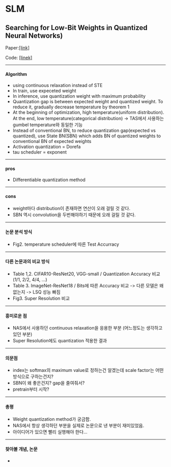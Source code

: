 # SLM
## Searching for Low-Bit Weights in Quantized Neural Networks)
Paper:[[link]](https://proceedings.neurips.cc/paper/2020/file/2a084e55c87b1ebcdaad1f62fdbbac8e-Paper.pdf)

Code: [[linek]](https://github.com/huawei-noah/Binary-Neural-Networks/tree/main/SLB)
- - -
#### Algorithm
- using continuous relaxation instead of STE
- In train, use expeceted weight
- In inference, use quantization weight with maximum probability
- Quantization gap is between expected weight and quantized weight. To reduce it, gradually decrease temperature by theorem 1
- At the beginning of optimization, high temperature(uniform distribution). At the end, low temperature(categorical distribution) -> TAS에서 사용하는 gumbel temperature와 동일한 기능
- Instead of conventional BN, to reduce quantization gap(expected vs quantized), use State BN(SBN) which adds BN of quantized weights to conventional BN of expected weights
- Activation quantization = Dorefa
- tau scheduler = exponent
- - -
#### pros
- Differentiable quantization method
- - -
#### cons
- weight마다 distribution이 존재하면 연산이 오래 걸릴 것 같다.
- SBN 역시 convolution을 두번해야하기 때문에 오래 걸릴 것 같다.
- - -
#### 논문 분석 방식
- Fig2. temperature scheduler에 따른 Test Accurracy
- - -
#### 다른 논문과의 비교 방식
- Table 1,2. CIFAR10-ResNet20, VGG-small / Quantization Accuracy 비교(1/1, 2/2, 4/4, ...)
- Table 3. ImageNet-ResNet18 / Bits에 따른 Accuracy 비교
  -> 다른 모델은 왜 없는지
  -> LSQ 성능 빠짐
- Fig3. Super Resolution 비교 
- - -
#### 흥미로운 점
- NAS에서 사용하던 continuous relaxation을 응용한 부분 (어느정도는 생각하고 있던 부분)
- Super Resolution에도 quantization 적용한 결과
- - -
#### 의문점
- index는 softmax의 maximum value로 정하는건 알겠는데 scale factor는 어떤 방식으로 구하는건지?
- SBN이 왜 좋은건지? gap을 줄여줘서?
- pretrain부터 시작?
- - -
#### 총평
- Weight quantization method가 궁금함.
- NAS에서 항상 생각하던 부분을 실제로 논문으로 낸 부분이 재미있었음.
- 아이디어가 있으면 빨리 실행해야 한다...
- - -
#### 찾아볼 개념, 논문
- 

